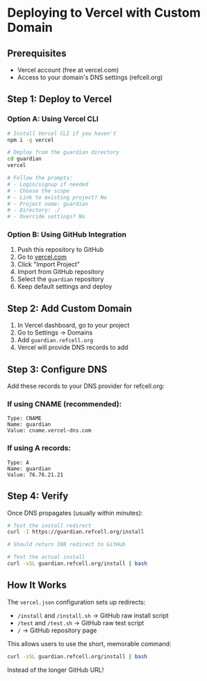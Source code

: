 # Deploying to Vercel with Custom Domain

## Prerequisites
- Vercel account (free at vercel.com)
- Access to your domain's DNS settings (refcell.org)

## Step 1: Deploy to Vercel

### Option A: Using Vercel CLI
```bash
# Install Vercel CLI if you haven't
npm i -g vercel

# Deploy from the guardian directory
cd guardian
vercel

# Follow the prompts:
# - Login/signup if needed
# - Choose the scope
# - Link to existing project? No
# - Project name: guardian
# - Directory: ./
# - Override settings? No
```

### Option B: Using GitHub Integration
1. Push this repository to GitHub
2. Go to [vercel.com](https://vercel.com)
3. Click "Import Project"
4. Import from GitHub repository
5. Select the `guardian` repository
6. Keep default settings and deploy

## Step 2: Add Custom Domain

1. In Vercel dashboard, go to your project
2. Go to Settings → Domains
3. Add `guardian.refcell.org`
4. Vercel will provide DNS records to add

## Step 3: Configure DNS

Add these records to your DNS provider for refcell.org:

### If using CNAME (recommended):
```
Type: CNAME
Name: guardian
Value: cname.vercel-dns.com
```

### If using A records:
```
Type: A
Name: guardian
Value: 76.76.21.21
```

## Step 4: Verify

Once DNS propagates (usually within minutes):

```bash
# Test the install redirect
curl -I https://guardian.refcell.org/install

# Should return 308 redirect to GitHub

# Test the actual install
curl -sSL guardian.refcell.org/install | bash
```

## How It Works

The `vercel.json` configuration sets up redirects:
- `/install` and `/install.sh` → GitHub raw install script
- `/test` and `/test.sh` → GitHub raw test script  
- `/` → GitHub repository page

This allows users to use the short, memorable command:
```bash
curl -sSL guardian.refcell.org/install | bash
```

Instead of the longer GitHub URL!